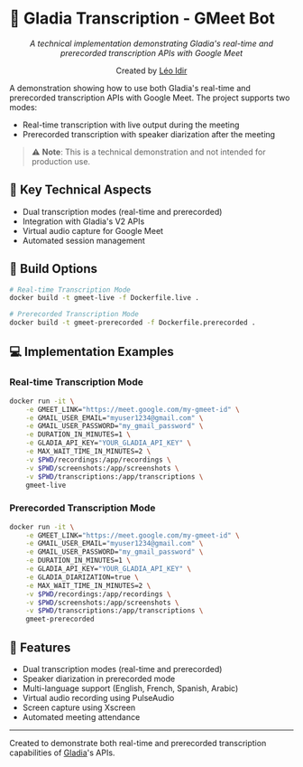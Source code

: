 # 🎥 Gladia Transcription - GMeet Bot

<div align="center">

*A technical implementation demonstrating Gladia's real-time and prerecorded transcription APIs with Google Meet*

Created by [Léo Idir](https://github.com/leoidir)

</div>

A demonstration showing how to use both Gladia's real-time and prerecorded transcription APIs with Google Meet. The project supports two modes:
- Real-time transcription with live output during the meeting
- Prerecorded transcription with speaker diarization after the meeting

> ⚠️ **Note**: This is a technical demonstration and not intended for production use.

## 🔑 Key Technical Aspects
- Dual transcription modes (real-time and prerecorded)
- Integration with Gladia's V2 APIs
- Virtual audio capture for Google Meet
- Automated session management

## 🚀 Build Options

```bash
# Real-time Transcription Mode
docker build -t gmeet-live -f Dockerfile.live .

# Prerecorded Transcription Mode
docker build -t gmeet-prerecorded -f Dockerfile.prerecorded .
```

## 💻 Implementation Examples

### Real-time Transcription Mode
```bash
docker run -it \
    -e GMEET_LINK="https://meet.google.com/my-gmeet-id" \
    -e GMAIL_USER_EMAIL="myuser1234@gmail.com" \
    -e GMAIL_USER_PASSWORD="my_gmail_password" \
    -e DURATION_IN_MINUTES=1 \
    -e GLADIA_API_KEY="YOUR_GLADIA_API_KEY" \
    -e MAX_WAIT_TIME_IN_MINUTES=2 \
    -v $PWD/recordings:/app/recordings \
    -v $PWD/screenshots:/app/screenshots \
    -v $PWD/transcriptions:/app/transcriptions \
    gmeet-live
```

### Prerecorded Transcription Mode
```bash
docker run -it \
    -e GMEET_LINK="https://meet.google.com/my-gmeet-id" \
    -e GMAIL_USER_EMAIL="myuser1234@gmail.com" \
    -e GMAIL_USER_PASSWORD="my_gmail_password" \
    -e DURATION_IN_MINUTES=1 \
    -e GLADIA_API_KEY="YOUR_GLADIA_API_KEY" \
    -e GLADIA_DIARIZATION=true \
    -e MAX_WAIT_TIME_IN_MINUTES=2 \
    -v $PWD/recordings:/app/recordings \
    -v $PWD/screenshots:/app/screenshots \
    -v $PWD/transcriptions:/app/transcriptions \
    gmeet-prerecorded
```

## 🌟 Features
- Dual transcription modes (real-time and prerecorded)
- Speaker diarization in prerecorded mode
- Multi-language support (English, French, Spanish, Arabic)
- Virtual audio recording using PulseAudio
- Screen capture using Xscreen
- Automated meeting attendance

---

Created to demonstrate both real-time and prerecorded transcription capabilities of [Gladia](https://gladia.io)'s APIs.
